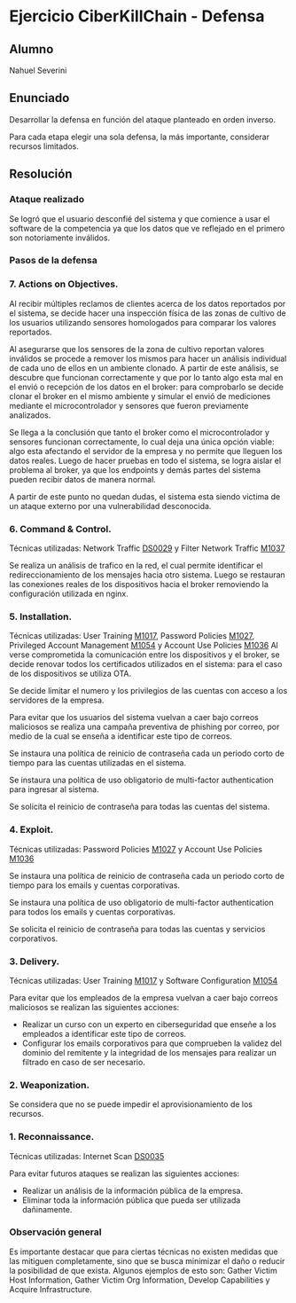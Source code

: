 # Ejercicio CiberKillChain - Defensa

## Alumno

Nahuel Severini

## Enunciado

Desarrollar la defensa en función del ataque planteado en orden inverso.

Para cada etapa elegir una sola defensa, la más importante, considerar recursos limitados.

## Resolución

### Ataque realizado

Se logró que el usuario desconfié del sistema y que comience a usar el software de la competencia ya que los datos que ve reflejado en el primero son notoriamente inválidos.

### Pasos de la defensa

### 7. Actions on Objectives.
Al recibir múltiples reclamos de clientes acerca de los datos reportados por el sistema, se decide hacer una inspección física de las zonas de cultivo de los usuarios utilizando sensores homologados para comparar los valores reportados.  

Al asegurarse que los sensores de la zona de cultivo reportan valores inválidos se procede a remover los mismos para hacer un análisis individual de cada uno de ellos en un ambiente clonado. A partir de este análisis, se descubre que funcionan correctamente y que por lo tanto algo esta mal en el envió o recepción de los datos en el broker: para comprobarlo se decide clonar el broker en el mismo ambiente y simular el envió de mediciones mediante el microcontrolador y sensores que fueron previamente analizados.

Se llega a la conclusión que tanto el broker como el microcontrolador y sensores funcionan correctamente, lo cual deja una única opción viable: algo esta afectando el servidor de la empresa y no permite que lleguen los datos reales. Luego de hacer pruebas en todo el sistema, se logra aislar el problema al broker, ya que los endpoints y demás partes del sistema pueden recibir datos de manera normal.

A partir de este punto no quedan dudas, el sistema esta siendo victima de un ataque externo por una vulnerabilidad desconocida.

### 6. Command & Control.
Técnicas utilizadas: Network Traffic [DS0029](https://attack.mitre.org/datasources/DS0029/) y Filter Network Traffic [M1037](https://attack.mitre.org/mitigations/M1037/)

Se realiza un análisis de trafico en la red, el cual permite identificar el redireccionamiento de los mensajes hacia otro sistema. Luego se restauran las conexiones reales de los dispositivos hacia el broker removiendo la configuración utilizada en nginx.

### 5. Installation.
Técnicas utilizadas: User Training [M1017](https://attack.mitre.org/mitigations/M1017/), Password Policies [M1027](https://attack.mitre.org/mitigations/M1027/), Privileged Account Management [M1054](https://attack.mitre.org/mitigations/M1026/) y Account Use Policies [M1036](https://attack.mitre.org/mitigations/M1036/)
Al verse comprometida la comunicación entre los dispositivos y el broker, se decide renovar todos los certificados utilizados en el sistema: para el caso de los dispositivos se utiliza OTA.

Se decide limitar el numero y los privilegios de las cuentas con acceso a los servidores de la empresa.

Para evitar que los usuarios del sistema vuelvan a caer bajo correos maliciosos se realiza una campaña preventiva de phishing por correo, por medio de la cual se enseña a identificar este tipo de correos.

Se instaura una política de reinicio de contraseña cada un periodo corto de tiempo para las cuentas utilizadas en el sistema.

Se instaura una política de uso obligatorio de multi-factor authentication para ingresar al sistema.

Se solicita el reinicio de contraseña para todas las cuentas del sistema.

### 4. Exploit.
Técnicas utilizadas: Password Policies [M1027](https://attack.mitre.org/mitigations/M1027/) y Account Use Policies [M1036](https://attack.mitre.org/mitigations/M1036/)

Se instaura una política de reinicio de contraseña cada un periodo corto de tiempo para los emails y cuentas corporativas. 

Se instaura una política de uso obligatorio de multi-factor authentication para todos los emails y cuentas corporativas.

Se solicita el reinicio de contraseña para todas las cuentas y servicios corporativos.

### 3. Delivery.
Técnicas utilizadas: User Training [M1017](https://attack.mitre.org/mitigations/M1017/) y Software Configuration [M1054](https://attack.mitre.org/mitigations/M1054/)

Para evitar que los empleados de la empresa vuelvan a caer bajo correos maliciosos se realizan las siguientes acciones:
- Realizar un curso con un experto en ciberseguridad que enseñe a los empleados a identificar este tipo de correos.
- Configurar los emails corporativos para que comprueben la validez del dominio del remitente y la integridad de los mensajes para realizar un filtrado en caso de ser necesario. 

### 2. Weaponization.
Se considera que no se puede impedir el aprovisionamiento de los recursos.

### 1. Reconnaissance. 
Técnicas utilizadas: Internet Scan [DS0035](https://attack.mitre.org/datasources/DS0035/)

Para evitar futuros ataques se realizan las siguientes acciones:
- Realizar un análisis de la información pública de la empresa.
- Eliminar toda la información pública que pueda ser utilizada dañinamente.

### Observación general
Es importante destacar que para ciertas técnicas no existen medidas que las mitiguen completamente, sino que se busca minimizar el daño o reducir la posibilidad de que exista. Algunos ejemplos de esto son: Gather Victim Host Information, Gather Victim Org Information, Develop Capabilities y Acquire Infrastructure.

